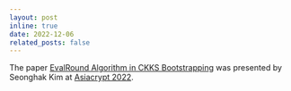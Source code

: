 ```yaml
---
layout: post
inline: true
date: 2022-12-06
related_posts: false
---
```


The paper [EvalRound Algorithm in CKKS Bootstrapping](https://eprint.iacr.org/2022/1256) was presented by Seonghak Kim at [Asiacrypt 2022](https://asiacrypt.iacr.org/2022/).
